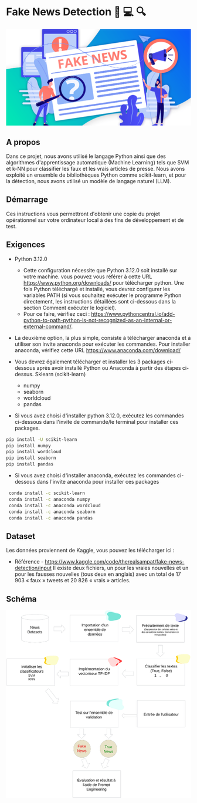 # Fake News Detection :iphone: :computer: :mag:


![alt text](./fake-news_site.png ) 

## A propos
Dans ce projet, nous avons utilisé le langage Python ainsi que des algorithmes d'apprentissage automatique (Machine Learning) tels que SVM et k-NN pour classifier les faux et les vrais articles de presse. Nous avons exploité un ensemble de bibliothèques Python comme scikit-learn, et pour la détection, nous avons utilisé un modèle de langage naturel (LLM).


## Démarrage
Ces instructions vous permettront d'obtenir une copie du projet opérationnel sur votre ordinateur local à des fins de développement et de test.


## Exigences

- Python 3.12.0
  * Cette configuration nécessite que Python 3.12.0 soit installé sur votre machine. vous pouvez vous référer à cette URL https://www.python.org/downloads/ pour télécharger python. Une fois Python téléchargé et installé, vous devrez configurer les variables PATH (si vous souhaitez exécuter le programme Python directement, les instructions détaillées sont ci-dessous dans la section Comment exécuter le logiciel).
  * Pour ce faire, vérifiez ceci : https://www.pythoncentral.io/add-python-to-path-python-is-not-recognized-as-an-internal-or-external-command/.
- La deuxième option, la plus simple, consiste à télécharger anaconda et à utiliser son invite anaconda pour exécuter les commandes. Pour installer anaconda, vérifiez cette URL https://www.anaconda.com/download/
- Vous devrez également télécharger et installer les 3 packages ci-dessous après avoir installé Python ou Anaconda à partir des étapes ci-dessus.
Sklearn (scikit-learn)
  *	numpy
  *	seaborn
  *	worldcloud
  *	pandas

- Si vous avez choisi d'installer python 3.12.0, exécutez les commandes ci-dessous dans l'invite de commande/le terminal pour installer ces packages.
```bash
pip install -U scikit-learn
pip install numpy
pip install wordcloud
pip install seaborn
pip install pandas
```


- Si vous avez choisi d'installer anaconda, exécutez les commandes ci-dessous dans l'invite anaconda pour installer ces packages

```bash
 conda install -c scikit-learn
 conda install -c anaconda numpy
 conda install -c anaconda wordcloud
 conda install -c anaconda seaborn
 conda install -c anaconda pandas
```
## Dataset
Les données proviennent de Kaggle, vous pouvez les télécharger ici :
  *	Référence - https://www.kaggle.com/code/therealsampat/fake-news-detection/input
Il existe deux fichiers, un pour les vraies nouvelles et un pour les fausses nouvelles (tous deux en anglais) avec un total de 17 903 « faux » tweets et 20 826 « vrais » articles.


## Schéma

![alt text](./schema.png) 
